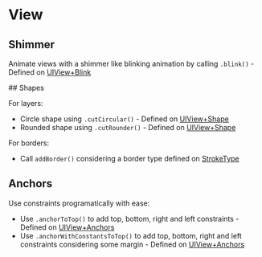 # View

## Shimmer

Animate views with a shimmer like blinking animation by calling `.blink()` - Defined on [UIView+Blink](./UIView+Blink.swift)

## Shapes

For layers:

* Circle shape using `.cutCircular()` - Defined on [UIView+Shape](./UIView+Shape.swift)
* Rounded shape using `.cutRounder()` - Defined on [UIView+Shape](./UIView+Shape.swift)

For borders:

* Call `addBorder()` considering a border type defined on [StrokeType](./UIView+Shape.swift)

## Anchors

Use constraints programatically with ease:

* Use `.anchorToTop()` to add top, bottom, right and left constraints - Defined on [UIView+Anchors](./UIView+Anchors.swift)
* Use `.anchorWithConstantsToTop()` to add top, bottom, right and left constraints considering some margin - Defined on [UIView+Anchors](./UIView+Anchors.swift)